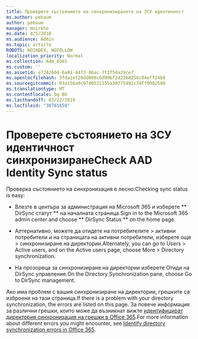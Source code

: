 ```yaml
---
title: Проверите състоянието на синхронизирането на ЗСУ идентичност
ms.author: pebaum
author: pebaum
manager: mnirkhe
ms.date: 4/5/2018
ms.audience: Admin
ms.topic: article
ROBOTS: NOINDEX, NOFOLLOW
localization_priority: Normal
ms.collection: Adm_O365
ms.custom: ''
ms.assetid: e7242604-6a81-44f3-86ac-7f1f5da29ce7
ms.openlocfilehash: 3fda1ef20dd080c6d99bf242168256c04eff24b8
ms.sourcegitcommit: 03a156a9c9740521155a30775492c7dff0982588
ms.translationtype: MT
ms.contentlocale: bg-BG
ms.lasthandoff: 03/22/2019
ms.locfileid: "30761658"
---
```

# <a name="check-aad-identity-sync-status"></a><span data-ttu-id="193c6-102">Проверете състоянието на ЗСУ идентичност синхронизиране</span><span class="sxs-lookup"><span data-stu-id="193c6-102">Check AAD Identity Sync status</span></span>

<span data-ttu-id="193c6-103">Проверка състоянието на синхронизация е лесно:</span><span class="sxs-lookup"><span data-stu-id="193c6-103">Checking sync status is easy:</span></span> 
  
- <span data-ttu-id="193c6-104">Влезте в центъра за администрация на Microsoft 365 и изберете \*\* DirSync статут \*\* на началната страница.</span><span class="sxs-lookup"><span data-stu-id="193c6-104">Sign in to the Microsoft 365 admin center and choose \*\* DirSync Status \*\* on the home page.</span></span> 
    
- <span data-ttu-id="193c6-105">Алтернативно, можете да отидете на потребителите \> активни потребители и на страницата на активни потребители, изберете още \> синхронизиране на директории.</span><span class="sxs-lookup"><span data-stu-id="193c6-105">Alternately, you can go to Users \> Active users, and on the Active users page, choose More \> Directory synchronization.</span></span>
    
- <span data-ttu-id="193c6-106">На прозореца за синхронизиране на директории изберете Отиди на DirSync управление.</span><span class="sxs-lookup"><span data-stu-id="193c6-106">On the Directory Synchronization pane, choose Go to DirSync management.</span></span> 
    
<span data-ttu-id="193c6-107">Ако има проблем с вашия синхронизиране на директории, грешките са изброени на тази страница.</span><span class="sxs-lookup"><span data-stu-id="193c6-107">If there is a problem with your directory synchronization, the errors are listed on this page.</span></span> <span data-ttu-id="193c6-108">За повече информация за различни грешки, които може да възникнат вижте [идентифицират директория синхронизация на грешки в Office 365](https://support.office.com/article/b4fc07a5-97ea-4ca6-9692-108acab74067).</span><span class="sxs-lookup"><span data-stu-id="193c6-108">For more information about different errors you might encounter, see [Identify directory synchronization errors in Office 365](https://support.office.com/article/b4fc07a5-97ea-4ca6-9692-108acab74067).</span></span>
  


